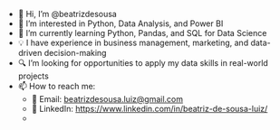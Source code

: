 - 👋 Hi, I’m @beatrizdesousa  
- 👀 I’m interested in Python, Data Analysis, and Power BI  
- 🌱 I’m currently learning Python, Pandas, and SQL for Data Science  
- 💡 I have experience in business management, marketing, and data-driven decision-making  
- 🔍 I’m looking for opportunities to apply my data skills in real-world projects  
- 📫 How to reach me:  
  - 📧 Email: beatrizdesousa.luiz@gmail.com  
  - 🔗 LinkedIn: https://www.linkedin.com/in/beatriz-de-sousa-luiz/
  - 
<!---
beatrizdesousa/beatrizdesousa is a ✨ special ✨ repository because its `README.md` (this file) appears on your GitHub profile.
You can click the Preview link to take a look at your changes.
--->
